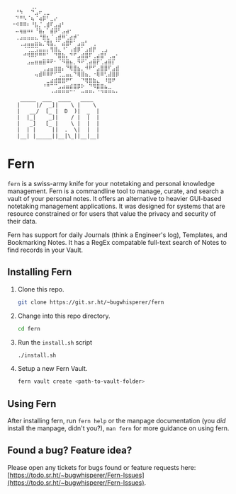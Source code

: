```
⠀⠀⠀⠀⠀⠀⢀⡀⠀⠀⠀⠀⠀⠀⠀⠀⠀⠀⠀⠀⠀⠀⠀⠀⠀⠀⠀⠀⠀⠀
⠀⠀⠘⠳⠀⠀⠙⣠⠖⢀⣀⠀⠀⠀⠀⠀⠀⠀⠀⠀⠀⠀⠀⠀⠀⠀⠀⠀⠀⠀
⠀⠀⠙⠛⠣⠈⢦⠈⢴⡿⠃⣀⡔⠀⠀⠀⠀⠀⠀⠀⠀⠀⠀⠀⠀⠀⠀⠀⠀⠀
⠀⠐⠺⠿⠿⠆⠘⣧⡈⢀⣾⠏⣠⣴⠃⠀⠀⠀⠀⠀⠀⠀⠀⠀⠀⠀⠀⠀⠀⠀
⠀⠀⠤⢶⣶⠶⠆⠘⣷⡄⠁⣾⡿⠃⣠⣴⠂⠀⠀⠀⠀⠀⠀⠀⠀⠀⠀⠀⠀⠀
⠀⠀⢀⣠⣤⣤⣤⣄⠘⣿⣆⠈⢠⣾⠿⢁⣴⡾⠁⠀⠀⠀⠀⠀⠀⠀⠀⠀⠀⠀
⠀⠀⠀⢀⣠⣤⣤⣶⣦⡈⢿⣧⡈⠁⣴⣿⠟⠁⣠⣶⠃⠀⢀⠀⠀⠀⠀⠀⠀⠀
⠀⠀⠀⠀⠈⢉⣉⣩⣤⣤⡄⢻⣿⣄⠘⠁⢠⣾⡿⠁⣠⣾⡟⠀⢀⣠⠀⠀⠀⠀
⠀⠀⠀⠀⠚⠻⠿⠟⠛⠛⠁⠀⠙⣿⣷⡄⠙⠋⣠⣾⣿⠏⢀⣴⣿⠃⢀⣤⠂⠀
⠀⠀⠀⠀⠀⣠⣤⣶⣶⣿⠿⠟⠂⠈⠻⣿⣦⡀⠻⠟⢁⣴⣿⡟⢁⣴⣿⡏⠀⠀
⠀⠀⠀⠀⠀⠀⠀⠀⠀⢀⣠⣤⣶⣶⡄⠙⢿⣿⣦⡀⠺⠟⠋⣠⣿⣿⠏⣠⣾⠀
⠀⠀⠀⠀⠀⠀⠀⢤⣾⠿⠿⠟⠋⢉⣀⣤⣄⠙⢿⣿⣦⡀⠐⢿⠿⢃⣼⣿⡿⠀
⠀⠀⠀⠀⠀⠀⠀⠀⠀⠀⣀⣴⣾⣿⣿⠟⠋⠀⠀⠙⢿⣿⣷⣄⠀⠸⣿⠟⠀⠀
⠀⠀⠀⠀⠀⠀⠀⠀⠀⠘⠛⠉⠉⣠⣴⣶⣾⣿⡿⠗⠀⠙⠻⣿⣿⣦⣀⠀⠀⠀
⠀⠀⠀⠀⠀⠀⠀⠀⠀⠀⠀⠐⠚⠛⠛⠛⠉⠁⠀⠒⠛⠛⠂⠈⠙⠛⠛⠓⠂⠀
    _____  ___  ____   ____  
   |     |/  _]|    \ |    \ 
   |   __/  [_ |  D  )|  _  |
   |  |_|    _]|    / |  |  |
   |   _]   [_ |    \ |  |  |
   |  | |     ||  .  \|  |  |
   |__| |_____||__|\_||__|__|
```
# Fern

`fern` is a swiss-army knife for your notetaking and personal knowledge management. Fern is a commandline tool to manage, curate, and search a vault of your personal notes. It offers an alternative to heavier GUI-based notetaking management applications. It was designed for systems that are resource constrained or for users that value the privacy and security of their data.

Fern has support for daily Journals (think a Engineer's log), Templates, and Bookmarking Notes. It has a RegEx compatable full-text search of Notes to find records in your Vault.

## Installing Fern
1. Clone this repo.
    ```sh
    git clone https://git.sr.ht/~bugwhisperer/fern
    ```
2. Change into this repo directory.
    ```sh
    cd fern
    ```
3. Run the `install.sh` script
    ```sh
    ./install.sh
    ```
4. Setup a new Fern Vault.
    ```sh
    fern vault create <path-to-vault-folder>
    ```

## Using Fern
After installing fern, run `fern help` or the manpage documentation (you _did_ install the manpage, didn't you?), `man fern` for more guidance on using fern.

## Found a bug? Feature idea?
Please open any tickets for bugs found or feature requests here: [https://todo.sr.ht/~bugwhisperer/Fern-Issues](https://todo.sr.ht/~bugwhisperer/Fern-Issues).

